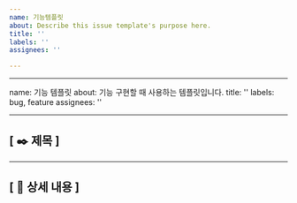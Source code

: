 ```yaml
---
name: 기능템플릿
about: Describe this issue template's purpose here.
title: ''
labels: ''
assignees: ''

---
```


---
name: 기능 템플릿
about: 기능 구현할 때 사용하는 템플릿입니다.
title: ''
labels: bug, feature
assignees: ''

---

## [ ✒️ 제목 ]

---

## [ 📄 상세 내용 ]
